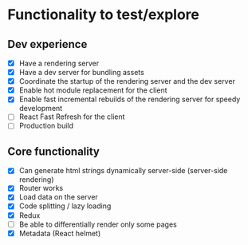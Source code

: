 # Functionality to test/explore

## Dev experience
- [x] Have a rendering server
- [x] Have a dev server for bundling assets
- [x] Coordinate the startup of the rendering server and the dev server
- [x] Enable hot module replacement for the client
- [x] Enable fast incremental rebuilds of the rendering server for speedy development
- [ ] React Fast Refresh for the client
- [ ] Production build

## Core functionality
- [x] Can generate html strings dynamically server-side (server-side rendering)
- [x] Router works
- [x] Load data on the server
- [x] Code splitting / lazy loading
- [x] Redux
- [ ] Be able to differentially render only some pages
- [x] Metadata (React helmet)
